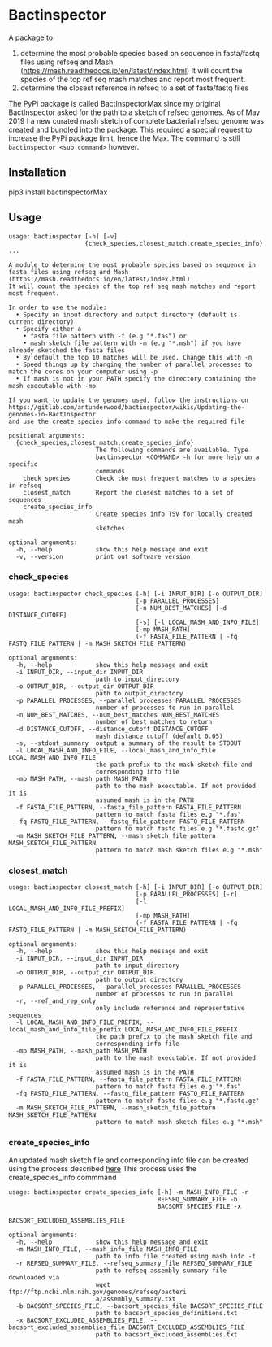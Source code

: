 # Bactinspector
A package to 

1. determine the most probable species based on sequence in fasta/fastq files using refseq and Mash (https://mash.readthedocs.io/en/latest/index.html)
It will count the species of the top ref seq mash matches and report most frequent.
2. determine the closest reference in refseq to a set of fasta/fastq files

The PyPi package is called BactInspectorMax since my original BactInspector asked for the path to a sketch
of refseq genomes. As of May 2019 I a new curated mash sketch of complete bacterial refseq genome was 
created and bundled into the package. This required a special request to increase the PyPi package limit,
hence the Max.
The command is still `bactinspector <sub command>` however.


## Installation
pip3 install bactinspectorMax

## Usage
```
usage: bactinspector [-h] [-v]
                     {check_species,closest_match,create_species_info} ...

A module to determine the most probable species based on sequence in fasta files using refseq and Mash (https://mash.readthedocs.io/en/latest/index.html)
It will count the species of the top ref seq mash matches and report most frequent.

In order to use the module:
  • Specify an input directory and output directory (default is current directory)
  • Specify either a
    • fasta file pattern with -f (e.g "*.fas") or
    • mash sketch file pattern with -m (e.g "*.msh") if you have already sketched the fasta files
  • By default the top 10 matches will be used. Change this with -n
  • Speed things up by changing the number of parallel processes to match the cores on your computer using -p
  • If mash is not in your PATH specify the directory containing the mash executable with -mp

If you want to update the genomes used, follow the instructions on https://gitlab.com/antunderwood/bactinspector/wikis/Updating-the-genomes-in-BactInspector
and use the create_species_info command to make the required file

positional arguments:
  {check_species,closest_match,create_species_info}
                        The following commands are available. Type
                        bactinspector <COMMAND> -h for more help on a specific
                        commands
    check_species       Check the most frequent matches to a species in refseq
    closest_match       Report the closest matches to a set of sequences
    create_species_info
                        Create species info TSV for locally created mash
                        sketches

optional arguments:
  -h, --help            show this help message and exit
  -v, --version         print out software version
```

### check_species

```
usage: bactinspector check_species [-h] [-i INPUT_DIR] [-o OUTPUT_DIR]
                                   [-p PARALLEL_PROCESSES]
                                   [-n NUM_BEST_MATCHES] [-d DISTANCE_CUTOFF]
                                   [-s] [-l LOCAL_MASH_AND_INFO_FILE]
                                   [-mp MASH_PATH]
                                   (-f FASTA_FILE_PATTERN | -fq FASTQ_FILE_PATTERN | -m MASH_SKETCH_FILE_PATTERN)

optional arguments:
  -h, --help            show this help message and exit
  -i INPUT_DIR, --input_dir INPUT_DIR
                        path to input_directory
  -o OUTPUT_DIR, --output_dir OUTPUT_DIR
                        path to output_directory
  -p PARALLEL_PROCESSES, --parallel_processes PARALLEL_PROCESSES
                        number of processes to run in parallel
  -n NUM_BEST_MATCHES, --num_best_matches NUM_BEST_MATCHES
                        number of best matches to return
  -d DISTANCE_CUTOFF, --distance_cutoff DISTANCE_CUTOFF
                        mash distance cutoff (default 0.05)
  -s, --stdout_summary  output a summary of the result to STDOUT
  -l LOCAL_MASH_AND_INFO_FILE, --local_mash_and_info_file LOCAL_MASH_AND_INFO_FILE
                        the path prefix to the mash sketch file and
                        corresponding info file
  -mp MASH_PATH, --mash_path MASH_PATH
                        path to the mash executable. If not provided it is
                        assumed mash is in the PATH
  -f FASTA_FILE_PATTERN, --fasta_file_pattern FASTA_FILE_PATTERN
                        pattern to match fasta files e.g "*.fas"
  -fq FASTQ_FILE_PATTERN, --fastq_file_pattern FASTQ_FILE_PATTERN
                        pattern to match fastq files e.g "*.fastq.gz"
  -m MASH_SKETCH_FILE_PATTERN, --mash_sketch_file_pattern MASH_SKETCH_FILE_PATTERN
                        pattern to match mash sketch files e.g "*.msh"
```

### closest_match

```
usage: bactinspector closest_match [-h] [-i INPUT_DIR] [-o OUTPUT_DIR]
                                   [-p PARALLEL_PROCESSES] [-r]
                                   [-l LOCAL_MASH_AND_INFO_FILE_PREFIX]
                                   [-mp MASH_PATH]
                                   (-f FASTA_FILE_PATTERN | -fq FASTQ_FILE_PATTERN | -m MASH_SKETCH_FILE_PATTERN)

optional arguments:
  -h, --help            show this help message and exit
  -i INPUT_DIR, --input_dir INPUT_DIR
                        path to input_directory
  -o OUTPUT_DIR, --output_dir OUTPUT_DIR
                        path to output_directory
  -p PARALLEL_PROCESSES, --parallel_processes PARALLEL_PROCESSES
                        number of processes to run in parallel
  -r, --ref_and_rep_only
                        only include reference and representative sequences
  -l LOCAL_MASH_AND_INFO_FILE_PREFIX, --local_mash_and_info_file_prefix LOCAL_MASH_AND_INFO_FILE_PREFIX
                        the path prefix to the mash sketch file and
                        corresponding info file
  -mp MASH_PATH, --mash_path MASH_PATH
                        path to the mash executable. If not provided it is
                        assumed mash is in the PATH
  -f FASTA_FILE_PATTERN, --fasta_file_pattern FASTA_FILE_PATTERN
                        pattern to match fasta files e.g "*.fas"
  -fq FASTQ_FILE_PATTERN, --fastq_file_pattern FASTQ_FILE_PATTERN
                        pattern to match fastq files e.g "*.fastq.gz"
  -m MASH_SKETCH_FILE_PATTERN, --mash_sketch_file_pattern MASH_SKETCH_FILE_PATTERN
                        pattern to match mash sketch files e.g "*.msh"
```

### create_species_info

An updated mash sketch file and corresponding info file can be created using the process described [here](https://gitlab.com/antunderwood/bactinspector/wikis/Updating-the-genomes-in-BactInspector)
This process uses the create_species_info commmand

```
usage: bactinspector create_species_info [-h] -m MASH_INFO_FILE -r
                                         REFSEQ_SUMMARY_FILE -b
                                         BACSORT_SPECIES_FILE -x
                                         BACSORT_EXCLUDED_ASSEMBLIES_FILE

optional arguments:
  -h, --help            show this help message and exit
  -m MASH_INFO_FILE, --mash_info_file MASH_INFO_FILE
                        path to info file created using mash info -t
  -r REFSEQ_SUMMARY_FILE, --refseq_summary_file REFSEQ_SUMMARY_FILE
                        path to refseq assembly summary file downloaded via
                        wget ftp://ftp.ncbi.nlm.nih.gov/genomes/refseq/bacteri
                        a/assembly_summary.txt
  -b BACSORT_SPECIES_FILE, --bacsort_species_file BACSORT_SPECIES_FILE
                        path to bacsort_species_definitions.txt
  -x BACSORT_EXCLUDED_ASSEMBLIES_FILE, --bacsort_excluded_assemblies_file BACSORT_EXCLUDED_ASSEMBLIES_FILE
                        path to bacsort_excluded_assemblies.txt
```